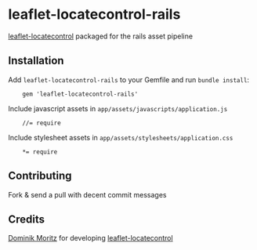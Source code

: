 # leaflet-locatecontrol-rails

[leaflet-locatecontrol](https://github.com/domoritz/leaflet-locatecontrol) packaged for the rails asset pipeline

## Installation

Add `leaflet-locatecontrol-rails` to your Gemfile and run `bundle install`:

        gem 'leaflet-locatecontrol-rails'

Include javascript assets in `app/assets/javascripts/application.js`

        //= require 

Include stylesheet assets in `app/assets/stylesheets/application.css`

        *= require 

## Contributing

Fork & send a pull with decent commit messages

## Credits

[Dominik Moritz](https://github.com/JasonSanford) for developing [leaflet-locatecontrol](https://github.com/domoritz/leaflet-locatecontrol)
